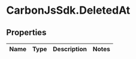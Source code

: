 # CarbonJsSdk.DeletedAt

## Properties

Name | Type | Description | Notes
------------ | ------------- | ------------- | -------------


